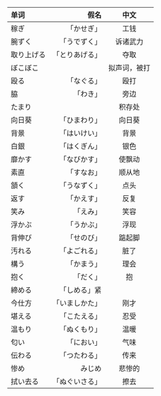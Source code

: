 
|单词|假名|中文|
|:--------|---------:|:-------:|
|稼ぎ|「かせぎ」|工钱|
|腕ずく|「うでずく」|诉诸武力|
|取り上げる|「とりあげる」|夺取|
|ぼこぼこ||拟声词，被打|
|殴る|「なぐる」|殴打|
|脇|「わき」|旁边|
|たまり||积存处|
|向日葵|「ひまわり」|向日葵|
|背景|「はいけい」|背景|
|白銀|「はくぎん」|银色|
|靡かす|「なびかす」|使飘动|
素直|「すなお」|顺从地|
頷く|「うなずく」|点头|
返す|「かえす」|反复|
笑み|「えみ」|笑容|
浮かぶ|「うかぶ」|浮现|
背伸び|「せのび」|踮起脚|
汚れる|「よごれる」|脏了|
構う|「かまう」|理会|
抱く|「だく」|抱
締める|「しめる」紧
今仕方|「いましかた」|刚才
堪える|「こたえる」|忍受
温もり|「ぬくもり」|温暖
匂い|「におい」|气味
伝わる|「つたわる」|传来
惨め|みじめ|悲惨的
拭い去る|「ぬぐいさる」|擦去

